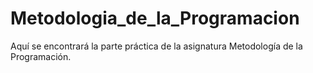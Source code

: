# Metodologia_de_la_Programacion
Aquí se encontrará la parte práctica de la asignatura Metodología de la Programación.

